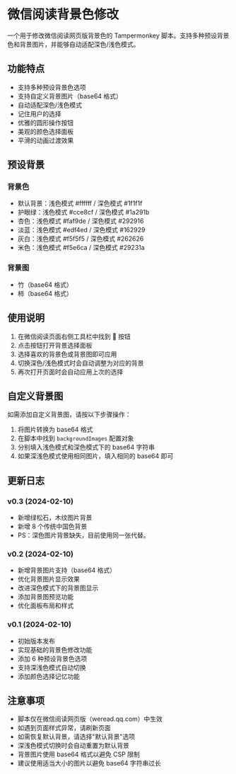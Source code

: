 # 微信阅读背景色修改

一个用于修改微信阅读网页版背景色的 Tampermonkey 脚本。支持多种预设背景色和背景图片，并能够自动适配深色/浅色模式。

## 功能特点

- 支持多种预设背景色选项
- 支持自定义背景图片（base64 格式）
- 自动适配深色/浅色模式
- 记住用户的选择
- 优雅的圆形操作按钮
- 美观的颜色选择面板
- 平滑的动画过渡效果

## 预设背景

### 背景色

- 默认背景：浅色模式 #ffffff / 深色模式 #1f1f1f
- 护眼绿：浅色模式 #cce8cf / 深色模式 #1a291b
- 杏色：浅色模式 #faf9de / 深色模式 #292916
- 淡蓝：浅色模式 #edf4ed / 深色模式 #162929
- 灰白：浅色模式 #f5f5f5 / 深色模式 #262626
- 米色：浅色模式 #f5e6ca / 深色模式 #29231a

### 背景图

- 竹（base64 格式）
- 柿（base64 格式）

## 使用说明

1. 在微信阅读页面右侧工具栏中找到 🎨 按钮
2. 点击按钮打开背景选择面板
3. 选择喜欢的背景色或背景图即可应用
4. 切换深色/浅色模式时会自动调整为对应的背景
5. 再次打开页面时会自动应用上次的选择

## 自定义背景图

如需添加自定义背景图，请按以下步骤操作：

1. 将图片转换为 base64 格式
2. 在脚本中找到 `backgroundImages` 配置对象
3. 分别填入浅色模式和深色模式下的 base64 字符串
4. 如果深浅色模式使用相同图片，填入相同的 base64 即可

## 更新日志

### v0.3 (2024-02-10)

- 新增绿松石，木纹图片背景
- 新增 8 个传统中国色背景
- PS：深色图片背景缺失，目前使用同一张代替。

### v0.2 (2024-02-10)

- 新增背景图片支持（base64 格式）
- 优化背景图片显示效果
- 改进深色模式下的背景图显示
- 添加背景图预览功能
- 优化面板布局和样式

### v0.1 (2024-02-10)

- 初始版本发布
- 实现基础的背景色修改功能
- 添加 6 种预设背景色选项
- 支持深浅色模式自动切换
- 添加颜色选择记忆功能

## 注意事项

- 脚本仅在微信阅读网页版（weread.qq.com）中生效
- 如遇到页面样式异常，请刷新页面
- 如需恢复默认背景，请选择"默认背景"选项
- 深浅色模式切换时会自动重置为默认背景
- 背景图片使用 base64 格式以避免 CSP 限制
- 建议使用适当大小的图片以避免 base64 字符串过长
